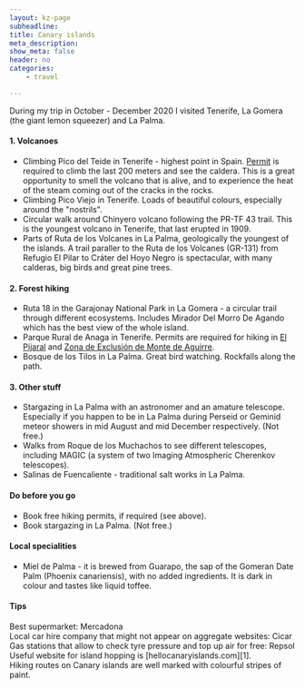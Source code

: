```yaml
---
layout: kz-page
subheadline: 
title: Canary islands
meta_description: 
show_meta: false
header: no
categories:
    - travel

---
```


During my trip in October - December 2020 I visited Tenerife, La Gomera (the  giant lemon squeezer) and La Palma.

<h4>1. Volcanoes</h4>
<ul>
  <li>Climbing Pico del Teide in Tenerife - highest point in Spain. <a href="https://www.reservasparquesnacionales.es/real/parquesnac/usu/html/Previo-inicio-reserva-oapn.aspx?cen=2&act=%201" target="_blank">Permit</a> is required to climb the last 200 meters and see the caldera. This is a great opportunity to smell the volcano that is alive, and to experience the heat of the steam coming out of the cracks in the rocks.</li>
  <li>Climbing Pico Viejo in Tenerife. Loads of beautiful colours, especially around the "nostrils".</li>
  <li>Circular walk around Chinyero volcano following the PR-TF 43 trail. This is the youngest volcano in Tenerife, that last erupted in 1909.</li>
  <li>Parts of Ruta de los Volcanes in La Palma, geologically the youngest of the islands. A trail paraller to the Ruta de los Volcanes (GR-131) from Refugio El Pilar to Cráter del Hoyo Negro is spectacular, with many calderas, big birds and great pine trees.</li>
</ul>

<h4>2. Forest hiking</h4>
<ul>
  <li>Ruta 18 in the Garajonay National Park in La Gomera - a circular trail through different ecosystems. Includes Mirador Del Morro De Agando which has the best view of the whole island.</li>
  <li>Parque Rural de Anaga in Tenerife. Permits are required for hiking in <a href="https://centralreservas.tenerife.es/actividad/1" target="_blank">El Pijaral</a> and <a href="https://centralreservas.tenerife.es/actividad/7" target="_blank">Zona de Exclusión de Monte de Aguirre</a>.</li>
  <li>Bosque de los Tilos in La Palma. Great bird watching. Rockfalls along the path.</li>
</ul>


<h4>3. Other stuff</h4>
<ul>
  <li>Stargazing in La Palma with an astronomer and an amature telescope. Especially if you happen to be in La Palma during Perseid or Geminid meteor showers in mid August and mid December respectively. (Not free.)</li>
  <li>Walks from Roque de los Muchachos to see different telescopes, including MAGIC (a system of two Imaging Atmospheric Cherenkov telescopes).</li>
  <li>Salinas de Fuencaliente - traditional salt works in La Palma.</li>
</ul>


<h4>Do before you go</h4>
<ul>
  <li>Book free hiking permits, if required (see above).</li>
  <li>Book stargazing in La Palma. (Not free.)</li>
</ul>






<h4>Local specialities</h4>
<ul>
  <li>Miel de Palma - it is brewed from Guarapo, the sap of the Gomeran Date Palm (Phoenix canariensis), with no added ingredients. It is dark in colour and tastes like liquid toffee.</li>
</ul>



<h4>Tips</h4>
Best supermarket: Mercadona
<br>
Local car hire company that might not appear on aggregate websites: Cicar
<br>
Gas stations that allow to check tyre pressure and top up air for free: Repsol
<br>
Useful website for island hopping is [hellocanaryislands.com][1].
<br>
Hiking routes on Canary islands are well marked with colourful stripes of paint.






[1]: https://www.hellocanaryislands.com/travelling-between-islands/




